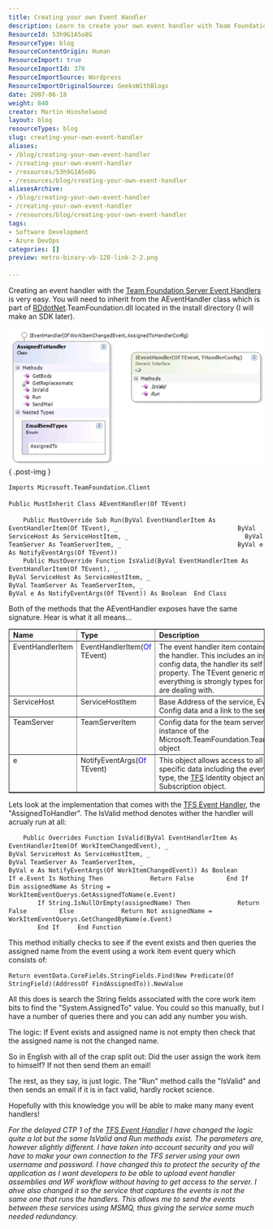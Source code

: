 ```yaml
---
title: Creating your own Event Handler
description: Learn to create your own event handler with Team Foundation Server. This guide simplifies the process, empowering developers to enhance their workflows.
ResourceId: 53h9G1A5o8G
ResourceType: blog
ResourceContentOrigin: Human
ResourceImport: true
ResourceImportId: 378
ResourceImportSource: Wordpress
ResourceImportOriginalSource: GeeksWithBlogs
date: 2007-06-18
weight: 840
creator: Martin Hinshelwood
layout: blog
resourceTypes: blog
slug: creating-your-own-event-handler
aliases:
- /blog/creating-your-own-event-handler
- /creating-your-own-event-handler
- /resources/53h9G1A5o8G
- /resources/blog/creating-your-own-event-handler
aliasesArchive:
- /blog/creating-your-own-event-handler
- /creating-your-own-event-handler
- /resources/blog/creating-your-own-event-handler
tags:
- Software Development
- Azure DevOps
categories: []
preview: metro-binary-vb-128-link-2-2.png

---
```

Creating an event handler with the [Team Foundation Server Event Handlers](http://www.codeplex.com/TFSEventHandler/) is very easy. You will need to inherit from the AEventHandler class which is part of [RDdotNet](http://www.rddotnet.com "RDdotNet - Reality Dysfunction .NET").TeamFoundation.dll located in the install directory (I will make an SDK later).

[![image](images/CreatingyourownEventHandler_DC01-image_thumb-1-1.png)](http://blog.hinshelwood.com/files/2011/06/GWB-WindowsLiveWriter-CreatingyourownEventHandler_DC01-image.png)
{ .post-img }

```
Imports Microsoft.TeamFoundation.Client

Public MustInherit Class AEventHandler(Of TEvent)

    Public MustOverride Sub Run(ByVal EventHandlerItem As EventHandlerItem(Of TEvent), _                                 ByVal ServiceHost As ServiceHostItem, _                                ByVal TeamServer As TeamServerItem, _                                ByVal e As NotifyEventArgs(Of TEvent))
    Public MustOverride Function IsValid(ByVal EventHandlerItem As EventHandlerItem(Of TEvent), _                                         ByVal ServiceHost As ServiceHostItem, _                                         ByVal TeamServer As TeamServerItem, _                                         ByVal e As NotifyEventArgs(Of TEvent)) As Boolean  End Class
```

Both of the methods that the AEventHandler exposes have the same signature. Hear is what it all means...

<table width="666" border="1" cellspacing="0" cellpadding="2" unselectable="on"><tbody><tr><td width="139" valign="top"><strong>Name</strong></td><td width="196" valign="top"><strong>Type</strong></td><td width="329" valign="top"><strong>Description</strong></td></tr><tr><td width="139" valign="top">EventHandlerItem</td><td width="193" valign="top">EventHandlerItem(<span style="color: rgb(0, 0, 255);">Of</span> TEvent)</td><td width="334" valign="top">The event handler item contains information about the handler. This includes an instance of the config data, the handler its self and a status property. The TEvent generic makes sure that everything is strongly types for the event that you are dealing with.</td></tr><tr><td width="139" valign="top">ServiceHost</td><td width="190" valign="top">ServiceHostItem</td><td width="337" valign="top">Base Address of the service, Event Type, Host Config data and a link to the service host object.</td></tr><tr><td width="139" valign="top">TeamServer</td><td width="188" valign="top">TeamServerItem</td><td width="339" valign="top">Config data for the team server as well as an instance of the Microsoft.TeamFoundation.TeamFoundationServer object</td></tr><tr><td width="138" valign="top">e</td><td width="187" valign="top">NotifyEventArgs(<span style="color: rgb(0, 0, 255);">Of</span> TEvent)</td><td width="342" valign="top">This object allows access to all of the event specific data including the event object, the event type, the <a title="Team Foundation Server" target="_blank" href="http://msdn2.microsoft.com/en-us/teamsystem/aa718934.aspx">TFS</a> Identity object and the TFS Subscription object.</td></tr></tbody></table>

Lets look at the implementation that comes with the [TFS Event Handler](http://www.codeplex.com/TFSEventHandler/), the "AssignedToHandler". The IsValid method denotes wither the handler will acrualy run at all:

```
    Public Overrides Function IsValid(ByVal EventHandlerItem As EventHandlerItem(Of WorkItemChangedEvent), _                                      ByVal ServiceHost As ServiceHostItem, _                                      ByVal TeamServer As TeamServerItem, _                                      ByVal e As NotifyEventArgs(Of WorkItemChangedEvent)) As Boolean         If e.Event Is Nothing Then             Return False         End If         Dim assignedName As String = WorkItemEventQuerys.GetAssignedToName(e.Event)
        If String.IsNullOrEmpty(assignedName) Then             Return False         Else             Return Not assignedName = WorkItemEventQuerys.GetChangedByName(e.Event)
        End If     End Function
```

This method initially checks to see if the event exists and then queries the assigned name from the event using a work item event query which consists of:

```
Return eventData.CoreFields.StringFields.Find(New Predicate(Of StringField)(AddressOf FindAssignedTo)).NewValue
```

All this does is search the String fields associated with the core work item bits to find the "System.AssignedTo" value. You could so this manually, but I have a number of queries there and you can add any number you wish.

The logic: If Event exists and assigned name is not empty then check that the assigned name is not the changed name.

So in English with all of the crap split out: Did the user assign the work item to himself? If not then send them an email!

The rest, as they say, is just logic. The "Run" method calls the "IsValid" and then sends an email if it is in fact valid, hardly rocket science.

Hopefully with this knowledge you will be able to make many many event handlers!

_For the delayed CTP 1 of the [TFS Event Handler](http://www.codeplex.com/TFSEventHandler/) I have changed the logic quite a lot but the same IsValid and Run methods exist. The parameters are, however slightly different. I have taken into account security and you will have to make your own connection to the TFS server using your own username and password. I have changed this to protect the security of the application as I want developers to be able to upload event handler assemblies and WF workflow without having to get access to the server. I ahve also changed it so the service that captures the events is not the same one that runs the handlers. This allows me to send the events between these services using MSMQ, thus giving the service some much needed redundancy._
